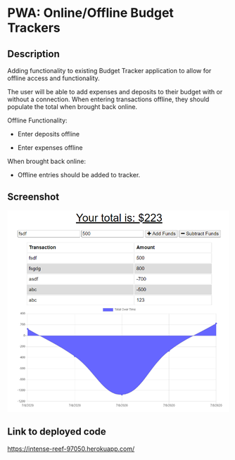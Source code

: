 # PWA: Online/Offline Budget Trackers

## Description
Adding functionality to existing Budget Tracker application to allow for offline access and functionality.

The user will be able to add expenses and deposits to their budget with or without a connection. When entering transactions offline, they should populate the total when brought back online.

Offline Functionality:

  * Enter deposits offline

  * Enter expenses offline

When brought back online:

  * Offline entries should be added to tracker.

## Screenshot

![A screenshot of budget app](capture.png)

## Link to deployed code

https://intense-reef-97050.herokuapp.com/

